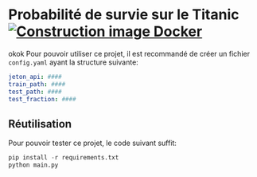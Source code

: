 # Probabilité de survie sur le Titanic [![Construction image Docker](https://github.com/ensae-reproductibilite/application-correction/actions/workflows/prod.yml/badge.svg)](https://github.com/ensae-reproductibilite/application-correction/actions/workflows/prod.yml)


okok
Pour pouvoir utiliser ce projet, il 
est recommandé de créer un fichier `config.yaml`
ayant la structure suivante:

```yaml
jeton_api: ####
train_path: ####
test_path: ####
test_fraction: ####
```

## Réutilisation

Pour pouvoir tester ce projet, le code suivant
suffit:

```python
pip install -r requirements.txt
python main.py
```